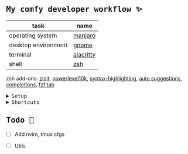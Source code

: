 ## <samp><b>My comfy developer workflow ✨</b></samp>

| task              | name                   |
| ----------------- | ---------------------- |
| operating system                | [manjaro](https://manjaro.org/)                                      |
| desktop environment                | [gnome](https://help.gnome.org/)                                      |
| terminal | [alacritty](https://wiki.archlinux.org/title/Alacritty) |
| shell                | [zsh](https://wiki.archlinux.org/title/Zsh)                                     |

zsh add-ons: [zinit](https://github.com/zdharma-continuum/zinit), [powerlevel10k](https://github.com/romkatv/powerlevel10k), [syntax-highlighting](https://github.com/zsh-users/zsh-syntax-highlighting/tree/master), [auto suggestions](https://github.com/zsh-users/zsh-autosuggestions), [completions](https://github.com/zsh-users/zsh-completions), [fzf tab](https://github.com/Aloxaf/fzf-tab)

<details close>
<summary><samp>Setup</samp></summary><br>

1. Install packages
  ```bash
  sudo pacman -S git alacritty zsh stow neovim eza bat fzf fd ripgrep
  ```
2. Optional: Backup directories that will be changed
  ```bash
  cd $HOME
  mkdir .backup_config
  cp -r ~/.zshrc .backup_config/
  cp -r ~/.config/alacritty .backup_config/
  ```
3. Clone this dotfiles repo
  ```sh
  cd $HOME
  git clone https://github.com/maxelonej/dotfiles.git
  cd dotfiles
  stow .
  ```
4. To make zsh plugins work, need to install zinit:
  ```sh
  cd $HOME
  bash -c "$(curl --fail --show-error --silent --location https://raw.githubusercontent.com/zdharma-continuum/zinit/HEAD/scripts/install.sh)"
  ```
5. After installing and reloading the shell, compile zinit via:
  ```sh
  zinit self-update
  ```
</details>

<details close><summary><samp>Shortcuts</samp></summary><br>
<details close><summary><samp>Gnome</samp></summary><br> </details>
<details close><summary><samp>Tmux</samp></summary><br> </details>
<details close><summary><samp>Neovim</samp></summary><br> </details>
</details>

## <samp><b>Todo 🎯</b></samp>

- [ ] Add nvim, tmux cfgs
- [ ] Utils

